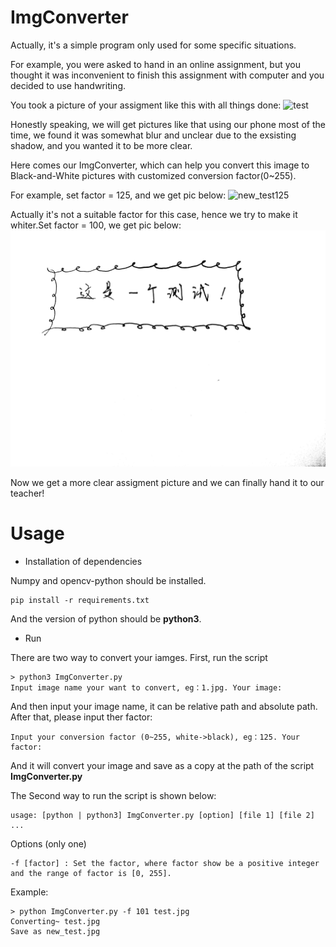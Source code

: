 # ImgConverter

Actually, it's a simple program only used for some specific situations.

For example, you were asked to hand in an online assignment, but you thought it was inconvenient to finish this assignment with computer and you decided to use handwriting. 


You took a picture of your assigment like this with all things done:
![test](https://github.com/daiwj5/Utility-gadgets/blob/master/ImgConverter/img/test.jpg)

Honestly speaking, we will get pictures like that using our phone most of the time, we found it was somewhat blur and unclear due to the exsisting shadow, and you wanted it to be more clear.

Here comes our ImgConverter, which can help you convert this image to Black-and-White pictures with customized conversion factor(0~255).

For example, set factor = 125, and we get pic below:
![new_test125](https://github.com/daiwj5/Utility-gadgets/blob/master/ImgConverter/img/new_test125.jpg)

Actually it's not a suitable factor for this case, hence we try to make it whiter.Set factor = 100, we get pic below:
![new_test100](https://github.com/daiwj5/Utility-gadgets/blob/master/ImgConverter/img/new_test100.jpg)

Now we get a more clear assigment picture and we can finally hand it to our teacher!

# Usage

* Installation of dependencies

Numpy and opencv-python should be installed.
```
pip install -r requirements.txt
```
And the version of python should be **python3**.

* Run

There are two way to convert your iamges.
First, run the script
```
> python3 ImgConverter.py
Input image name your want to convert, eg：1.jpg. Your image: 
```
And then input your image name, it can be relative path and absolute path. After that, please input ther factor:
```
Input your conversion factor (0~255, white->black), eg：125. Your factor:
```
And it will convert your image and save as a copy at the path of the script **ImgConverter.py**

The Second way to run the script is shown below:
```
usage: [python | python3] ImgConverter.py [option] [file 1] [file 2] ...
```
Options (only one)
```
-f [factor] : Set the factor, where factor show be a positive integer and the range of factor is [0, 255].
```

Example:
```
> python ImgConverter.py -f 101 test.jpg
Converting~ test.jpg
Save as new_test.jpg
```